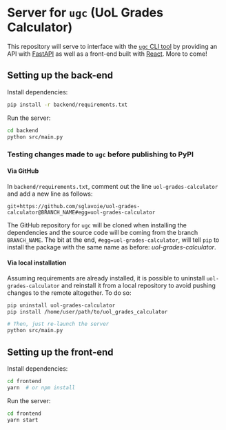 # Server for `ugc` (UoL Grades Calculator)

This repository will serve to interface with the [`ugc` CLI tool](https://github.com/sglavoie/uol-grades-calculator) by providing an API with [FastAPI](https://fastapi.tiangolo.com/) as well as a front-end built with [React](https://reactjs.org/). More to come!

## Setting up the back-end

Install dependencies:

```bash
pip install -r backend/requirements.txt
```

Run the server:

```bash
cd backend
python src/main.py
```

### Testing changes made to `ugc` before publishing to PyPI

#### Via GitHub

In `backend/requirements.txt`, comment out the line `uol-grades-calculator` and add a new line as follows:

```text
git+https://github.com/sglavoie/uol-grades-calculator@BRANCH_NAME#egg=uol-grades-calculator
```

The GitHub repository for `ugc` will be cloned when installing the dependencies and the source code will be coming from the branch `BRANCH_NAME`. The bit at the end, `#egg=uol-grades-calculator`, will tell `pip` to install the package with the same name as before: _uol-grades-calculator_.

#### Via local installation

Assuming requirements are already installed, it is possible to uninstall `uol-grades-calculator` and reinstall it from a local repository to avoid pushing changes to the remote altogether. To do so:

```bash
pip uninstall uol-grades-calculator
pip install /home/user/path/to/uol_grades_calculator

# Then, just re-launch the server
python src/main.py
```

## Setting up the front-end

Install dependencies:

```bash
cd frontend
yarn  # or npm install
```

Run the server:

```bash
cd frontend
yarn start
```
